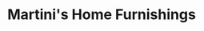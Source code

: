 ---
title: "Martini's Home Furnishings"
url: /brentwood/martinis-home-furnishings/
shop: furniture
---